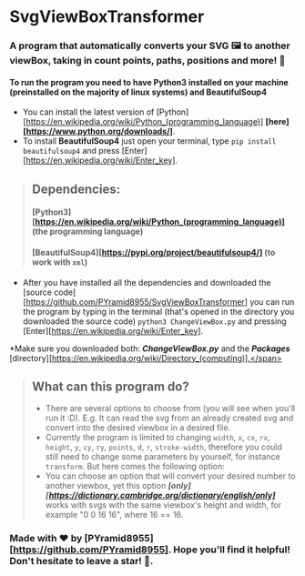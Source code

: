 # SvgViewBoxTransformer
### A program that automatically converts your SVG 🖼️ to another viewBox, taking in count points, paths, positions and more! 🎉

#### To run the program you need to have **Python3** installed on your machine (preinstalled on the majority of linux systems) and **BeautifulSoup4**
- You can install the latest version of [Python][https://en.wikipedia.org/wiki/Python_(programming_language)] **__[here][https://www.python.org/downloads/]__**.
- To install **BeautifulSoup4** just open your terminal, type `pip install beautifulsoup4` and press [Enter][https://en.wikipedia.org/wiki/Enter_key].

> ## Dependencies:
> #### [Python3][https://en.wikipedia.org/wiki/Python_(programming_language)] (the programming language)
> #### [BeautifulSoup4][https://pypi.org/project/beautifulsoup4/] (to work with `xml`)

* After you have installed all the dependencies and downloaded the [source code][https://github.com/PYramid8955/SvgViewBoxTransformer] you can run the program by typing in the terminal (that's opened in the directory you downloaded the source code) `python3 ChangeViewBox.py` and pressing [Enter][https://en.wikipedia.org/wiki/Enter_key].

<span color=red>*Make sure you downloaded both: ***ChangeViewBox.py*** and the ***Packages*** [directory][https://en.wikipedia.org/wiki/Directory_(computing)].</span>

> ## What can this program do?
> - There are several options to choose from (you will see when you'll run it :D). E.g. It can read the svg from an already created svg and convert into the desired viewbox in a desired file.
> - Currently the program is limited to changing `width`, `x`, `cx`, `rx`, `height`, `y`, `cy`, `ry`, `points`, `d`, `r`, `stroke-width`, therefore you could still need to change some parameters by yourself, for instance `transform`. But here comes the following option:
> - You can choose an option that will convert your desired number to another viewbox, yet this option ***[only][https://dictionary.cambridge.org/dictionary/english/only]*** works with svgs with the same viewbox's height and width, for example "0 0 16 16", where 16 == 16.

### Made with ❤️ by [PYramid8955][https://github.com/PYramid8955]. Hope you'll find it helpful! Don't hesitate to leave a star! 🌟.
